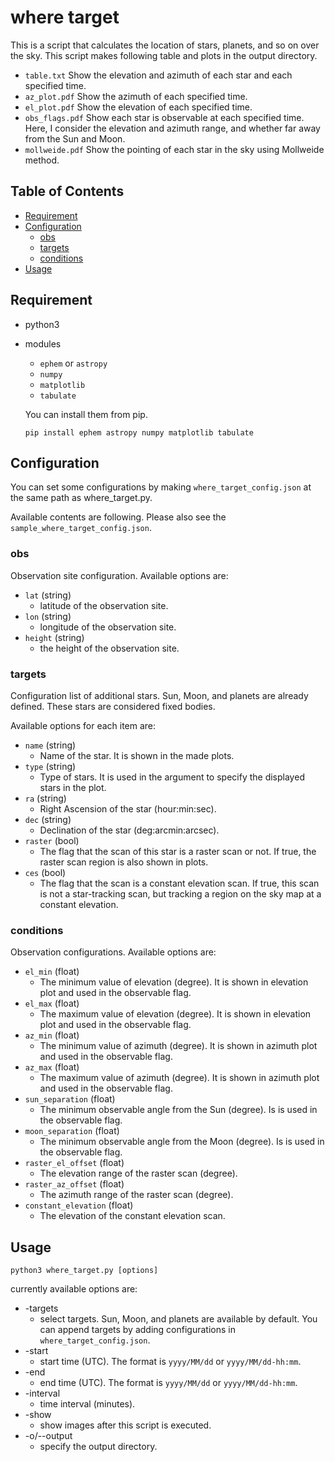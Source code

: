 # where target <!-- omit in toc -->

This is a script that calculates the location of stars, planets, and so on over the sky.
This script makes following table and plots in the output directory.
- `table.txt`
  Show the elevation and azimuth of each star and each specified time.
- `az_plot.pdf`
  Show the azimuth of each specified time.
- `el_plot.pdf`
  Show the elevation of each specified time.
- `obs_flags.pdf`
  Show each star is observable at each specified time. Here, I consider the elevation and azimuth range, and whether far away from the Sun and Moon.
- `mollweide.pdf`
  Show the pointing of each star in the sky using Mollweide method.

## Table of Contents <!-- omit in toc -->

- [Requirement](#requirement)
- [Configuration](#configuration)
  - [obs](#obs)
  - [targets](#targets)
  - [conditions](#conditions)
- [Usage](#usage)

## Requirement
- python3
- modules
    - `ephem` or `astropy`
    - `numpy`
    - `matplotlib`
    - `tabulate`

    You can install them from pip.
    ``` shell
    pip install ephem astropy numpy matplotlib tabulate
    ```

## Configuration
You can set some configurations by making `where_target_config.json` at the same path as where_target.py.

Available contents are following.
Please also see the `sample_where_target_config.json`.

### obs
  Observation site configuration.
  Available options are:
  - `lat` (string)
    - latitude of the observation site.
  - `lon` (string)
    - longitude of the observation site.
  - `height` (string)
    - the height of the observation site.

### targets
  Configuration list of additional stars. Sun, Moon, and planets are already defined. These stars are considered fixed bodies.

  Available options for each item are:
  - `name` (string)
    - Name of the star. It is shown in the made plots.
  - `type` (string)
    - Type of stars. It is used in the argument to specify the displayed stars in the plot.
  - `ra` (string)
    - Right Ascension of the star (hour:min:sec).
  - `dec` (string)
    - Declination of the star (deg:arcmin:arcsec).
  - `raster` (bool)
    - The flag that the scan of this star is a raster scan or not. If true, the raster scan region is also shown in plots.
  - `ces` (bool)
    - The flag that the scan is a constant elevation scan. If true, this scan is not a star-tracking scan, but tracking a region on the sky map at a constant elevation.

### conditions
  Observation configurations.
  Available options are:
  - `el_min` (float)
    - The minimum value of elevation (degree). It is shown in elevation plot and used in the observable flag.
  - `el_max` (float)
    - The maximum value of elevation (degree). It is shown in elevation plot and used in the observable flag.
  - `az_min` (float)
    - The minimum value of azimuth (degree). It is shown in azimuth plot and used in the observable flag.
  - `az_max` (float)
    - The maximum value of azimuth (degree). It is shown in azimuth plot and used in the observable flag.
  - `sun_separation` (float)
    - The minimum observable angle from the Sun (degree). Is is used in the observable flag.
  - `moon_separation` (float)
    - The minimum observable angle from the Moon (degree). Is is used in the observable flag.
  - `raster_el_offset` (float)
    - The elevation range of the raster scan (degree).
  - `raster_az_offset` (float)
    - The azimuth range of the raster scan (degree).
  - `constant_elevation` (float)
    - The elevation of the constant elevation scan.

## Usage
``` shell
python3 where_target.py [options]
```
currently available options are:
- -targets
  - select targets. Sun, Moon, and planets are available by default.
  You can append targets by adding configurations in `where_target_config.json`.
- -start
  - start time (UTC). The format is `yyyy/MM/dd` or `yyyy/MM/dd-hh:mm`.
- -end
  - end time (UTC). The format is `yyyy/MM/dd` or `yyyy/MM/dd-hh:mm`.
- -interval
  - time interval (minutes).
- -show
  - show images after this script is executed.
- -o/--output
  - specify the output directory.
